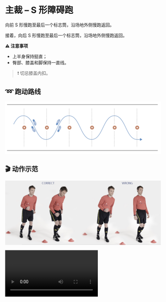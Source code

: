 # 主裁 &ndash; S 形障碍跑

向前 S 形慢跑至最后一个标志筒，沿场地外侧慢跑返回。

接着，向后 S 形慢跑至最后一个标志筒，沿场地外侧慢跑返回。

**⚠️ 注意事项**

- 上半身保持挺直；
- 臀部、膝盖和脚保持一直线。

>❗️ 切忌膝盖内扣。

## ➿ 跑动路线

![slalom](../figures/part1/slalom.png)

## 🎬 动作示范

![slalom](../figures/part1/slalomp.png)

<div class="center-video">
    <video controls>
        <source src="../videos/part1/slalom.mp4" type="video/mp4">
    </video>
</div>
